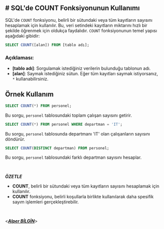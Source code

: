## **# SQL'de COUNT Fonksiyonunun Kullanımı**

SQL'de `COUNT` fonksiyonu, belirli bir sütundaki veya tüm kayıtların sayısını hesaplamak için kullanılır. Bu, veri setindeki kayıtların miktarını hızlı bir şekilde öğrenmek için oldukça faydalıdır. `COUNT` fonksiyonunun temel yapısı aşağıdaki gibidir:

```sql
SELECT COUNT([alan]) FROM [tablo adı];
```

### Açıklaması:

- **[tablo adı]**: Sorgulamak istediğiniz verilerin bulunduğu tablonun adı.
- **[alan]**: Saymak istediğiniz sütun. Eğer tüm kayıtları saymak istiyorsanız, `*` kullanabilirsiniz.

## Örnek Kullanım

```sql
SELECT COUNT(*) FROM personel;
```

Bu sorgu, `personel` tablosundaki toplam çalışan sayısını getirir.

```sql
SELECT COUNT(*) FROM personel WHERE departman = 'IT';
```

Bu sorgu, `personel` tablosunda departmanı 'IT' olan çalışanların sayısını döndürür.

```sql
SELECT COUNT(DISTINCT departman) FROM personel;
```

Bu sorgu, `personel` tablosundaki farklı departman sayısını hesaplar.

&nbsp;

**_ÖZETLE_**

- **COUNT**, belirli bir sütundaki veya tüm kayıtların sayısını hesaplamak için kullanılır.
- **COUNT** fonksiyonu, belirli koşullarla birlikte kullanılarak daha spesifik sayım işlemleri gerçekleştirebilir.
  &nbsp;

&nbsp;

<**_[Alper BİLGİN](https://github.com/DREAXS)_**>
